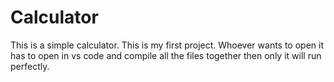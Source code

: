 # Calculator

This is a simple calculator. This is my first project. Whoever wants to open it has to open in vs code and compile all the files together then only it will run perfectly.
